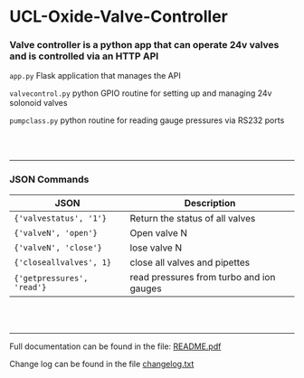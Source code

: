 # UCL-Oxide-Valve-Controller

### Valve controller is a python app that can operate 24v valves and is controlled via an HTTP API


`app.py`			    Flask application that manages the API 

`valvecontrol.py`		python GPIO routine for setting up and managing 24v solonoid valves

`pumpclass.py`		python routine for reading gauge pressures via RS232 ports

<br><br>

---
### JSON Commands

| JSON                       | Description                              |                                                                      
|----------------------------|------------------------------------------|
| `{'valvestatus', '1'}`     | Return the status of all valves          |
| `{'valveN', 'open'}`       | Open valve N                             |
| `{'valveN', 'close'}`      | lose valve N                             |
| `{'closeallvalves', 1}`    | close all valves and pipettes            |
| `{'getpressures', 'read'}` | read pressures from turbo and ion gauges |


<br><br>

---
Full documentation can be found in the file: [README.pdf](./README.pdf)

Change log can be found in the file [changelog.txt](./changelog.txt)